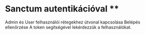 # Sanctum autentikációval **
Admin és User felhasználói rétegekhez útvonal kapcsolása
Belépés ellenőrzése
A token segítségével lekérdezzük a felhasználókat.
